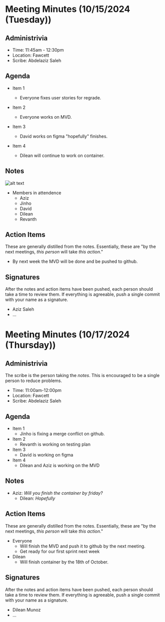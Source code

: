 # Meeting Minutes (10/15/2024 (Tuesday))

## Administrivia
* Time: 11:45am - 12:30pm
* Location: Fawcett 
* Scribe: Abdelaziz Saleh

## Agenda
* Item 1
  * Everyone fixes user stories for regrade.

* Item 2
  * Everyone works on MVD.

* Item 3
  * David works on figma "hopefully" finishes.

* Item 4
  * Dilean will continue to work on container.

## Notes
![alt text](../../assets/notes/note-on-10-08.png)
* Members in attendence
    * Aziz
    * Jinho
    * David
    * Dilean 
    * Revanth

## Action Items
These are generally distilled from the notes. Essentially, these are "by the next meetings, _this person_ will take _this action_."
* By next week the MVD will be done and be pushed to github.

## Signatures
After the notes and action items have been pushed, each person should take a time to review them. If everything is agreeable, push a single commit with your name as a signature. 
* Aziz Saleh
* ...

# Meeting Minutes (10/17/2024 (Thursday))

## Administrivia
The scribe is the person taking the _notes_. This is encouraged to be a single person to reduce problems.
* Time: 11:00am-12:00pm
* Location: Fawcett
* Scribe: Abdelaziz Saleh

## Agenda
* Item 1
  * Jinho is fixing a merge conflict on github.
* Item 2
  * Revanth is working on testing plan
* Item 3
  * David is working on figma 
* Item 4 
  * Dilean and Aziz is working on the MVD

## Notes
* Aziz: _Will you finish the container by friday?_
  * Dilean: _Hopefully_

## Action Items
These are generally distilled from the notes. Essentially, these are "by the next meetings, _this person_ will take _this action_."
* Everyone
  * Will finish the MVD and push it to github by the next meeting.
  * Get ready for our first sprint next week
* Dilean 
  * Will finish container by the 18th of October.


## Signatures
After the notes and action items have been pushed, each person should take a time to review them. If everything is agreeable, push a single commit with your name as a signature. 
* Dilean Munoz
* ...